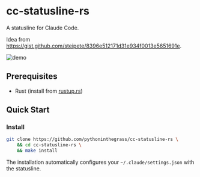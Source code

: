 # cc-statusline-rs

A statusline for Claude Code.

Idea from https://gist.github.com/steipete/8396e512171d31e934f0013e5651691e.

![demo](demo.png)

## Prerequisites

- Rust (install from [rustup.rs](https://rustup.rs/))

## Quick Start

### Install

```bash
git clone https://github.com/pythoninthegrass/cc-statusline-rs \
    && cd cc-statusline-rs \
    && make install
```

The installation automatically configures your `~/.claude/settings.json` with the statusline.
